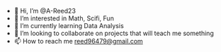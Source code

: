 - 👋 Hi, I’m @A-Reed23
- 👀 I’m interested in Math, Scifi, Fun
- 🌱 I’m currently learning Data Analysis
- 💞️ I’m looking to collaborate on projects that will teach me something
- 📫 How to reach me reed96479@gmail.com

<!---
A-Reed23/A-Reed23 is a ✨ special ✨ repository because its `README.md` (this file) appears on your GitHub profile.
You can click the Preview link to take a look at your changes.
--->
